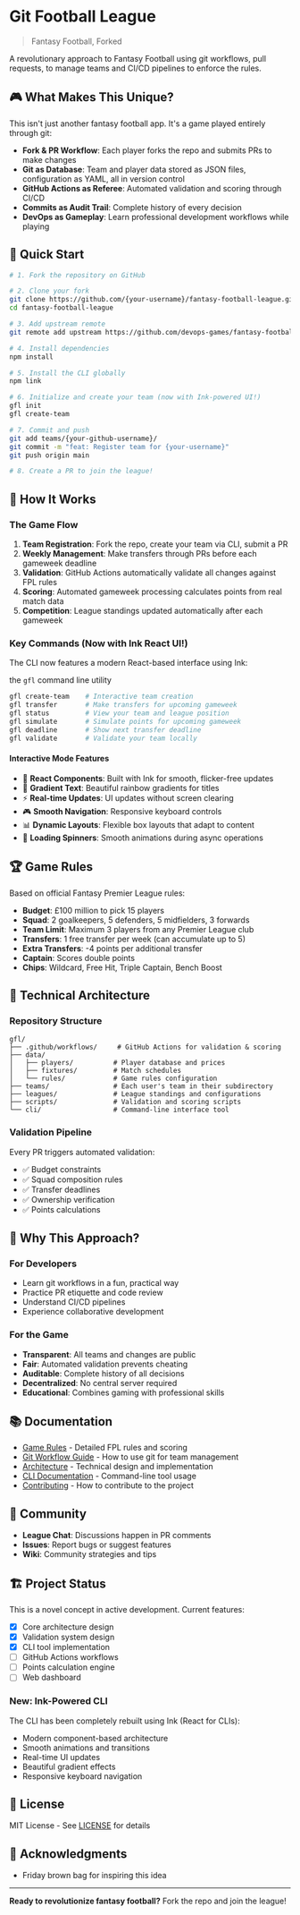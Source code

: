 # Git Football League

> Fantasy Football, Forked

A revolutionary approach to Fantasy Football using git workflows, pull requests, to manage teams and CI/CD pipelines to enforce the rules.

## 🎮 What Makes This Unique?

This isn't just another fantasy football app. It's a game played entirely through git:
- **Fork & PR Workflow**: Each player forks the repo and submits PRs to make changes
- **Git as Database**: Team and player data stored as JSON files, configuration as YAML, all in version control
- **GitHub Actions as Referee**: Automated validation and scoring through CI/CD
- **Commits as Audit Trail**: Complete history of every decision
- **DevOps as Gameplay**: Learn professional development workflows while playing

## 🚀 Quick Start

```bash
# 1. Fork the repository on GitHub

# 2. Clone your fork
git clone https://github.com/{your-username}/fantasy-football-league.git
cd fantasy-football-league

# 3. Add upstream remote
git remote add upstream https://github.com/devops-games/fantasy-football.git

# 4. Install dependencies
npm install

# 5. Install the CLI globally
npm link

# 6. Initialize and create your team (now with Ink-powered UI!)
gfl init
gfl create-team

# 7. Commit and push
git add teams/{your-github-username}/
git commit -m "feat: Register team for {your-username}"
git push origin main

# 8. Create a PR to join the league!
```

## 📖 How It Works

### The Game Flow
1. **Team Registration**: Fork the repo, create your team via CLI, submit a PR
2. **Weekly Management**: Make transfers through PRs before each gameweek deadline
3. **Validation**: GitHub Actions automatically validate all changes against FPL rules
4. **Scoring**: Automated gameweek processing calculates points from real match data
5. **Competition**: League standings updated automatically after each gameweek

### Key Commands (Now with Ink React UI!)

The CLI now features a modern React-based interface using Ink:

the `gfl` command line utility


```bash
gfl create-team    # Interactive team creation
gfl transfer       # Make transfers for upcoming gameweek  
gfl status         # View your team and league position
gfl simulate       # Simulate points for upcoming gameweek
gfl deadline       # Show next transfer deadline
gfl validate       # Validate your team locally
```

#### Interactive Mode Features
- 🎨 **React Components**: Built with Ink for smooth, flicker-free updates
- 🌈 **Gradient Text**: Beautiful rainbow gradients for titles
- ⚡ **Real-time Updates**: UI updates without screen clearing
- 🎮 **Smooth Navigation**: Responsive keyboard controls
- 📊 **Dynamic Layouts**: Flexible box layouts that adapt to content
- 🔄 **Loading Spinners**: Smooth animations during async operations

## 🏆 Game Rules

Based on official Fantasy Premier League rules:
- **Budget**: £100 million to pick 15 players
- **Squad**: 2 goalkeepers, 5 defenders, 5 midfielders, 3 forwards
- **Team Limit**: Maximum 3 players from any Premier League club
- **Transfers**: 1 free transfer per week (can accumulate up to 5)
- **Extra Transfers**: -4 points per additional transfer
- **Captain**: Scores double points
- **Chips**: Wildcard, Free Hit, Triple Captain, Bench Boost

## 🔧 Technical Architecture

### Repository Structure
```
gfl/
├── .github/workflows/     # GitHub Actions for validation & scoring
├── data/
│   ├── players/          # Player database and prices
│   ├── fixtures/         # Match schedules
│   └── rules/            # Game rules configuration
├── teams/                # Each user's team in their subdirectory
├── leagues/              # League standings and configurations
├── scripts/              # Validation and scoring scripts
└── cli/                  # Command-line interface tool
```

### Validation Pipeline
Every PR triggers automated validation:
- ✅ Budget constraints
- ✅ Squad composition rules
- ✅ Transfer deadlines
- ✅ Ownership verification
- ✅ Points calculations

## 🎯 Why This Approach?

### For Developers
- Learn git workflows in a fun, practical way
- Practice PR etiquette and code review
- Understand CI/CD pipelines
- Experience collaborative development

### For the Game
- **Transparent**: All teams and changes are public
- **Fair**: Automated validation prevents cheating
- **Auditable**: Complete history of all decisions
- **Decentralized**: No central server required
- **Educational**: Combines gaming with professional skills

## 📚 Documentation

- [Game Rules](./docs/GAME_RULES.md) - Detailed FPL rules and scoring
- [Git Workflow Guide](./docs/GIT_WORKFLOW.md) - How to use git for team management
- [Architecture](./docs/ARCHITECTURE.md) - Technical design and implementation
- [CLI Documentation](./docs/CLI_GUIDE.md) - Command-line tool usage
- [Contributing](./docs/CONTRIBUTING.md) - How to contribute to the project

## 🤝 Community

- **League Chat**: Discussions happen in PR comments
- **Issues**: Report bugs or suggest features
- **Wiki**: Community strategies and tips

## 🏗️ Project Status

This is a novel concept in active development. Current features:
- [x] Core architecture design
- [x] Validation system design
- [x] CLI tool implementation
- [ ] GitHub Actions workflows
- [ ] Points calculation engine
- [ ] Web dashboard

### New: Ink-Powered CLI
The CLI has been completely rebuilt using Ink (React for CLIs):
- Modern component-based architecture
- Smooth animations and transitions
- Real-time UI updates
- Beautiful gradient effects
- Responsive keyboard navigation

## 📝 License

MIT License - See [LICENSE](./LICENSE) for details

## 🙏 Acknowledgments

- Friday brown bag for inspiring this idea

---

**Ready to revolutionize fantasy football?** Fork the repo and join the league!
